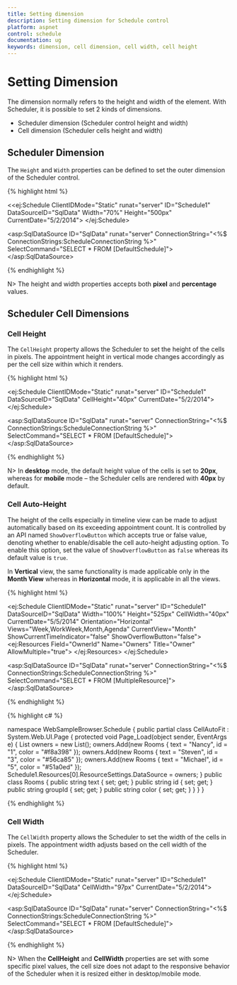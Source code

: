```yaml
---
title: Setting dimension
description: Setting dimension for Schedule control
platform: aspnet
control: schedule
documentation: ug
keywords: dimension, cell dimension, cell width, cell height 
---
```

# Setting Dimension

The dimension normally refers to the height and width of the element. With Scheduler, it is possible to set 2 kinds of dimensions.

* Scheduler dimension (Scheduler control height and width)
* Cell dimension (Scheduler cells height and width)

## Scheduler Dimension


The `Height` and `Width` properties can be defined to set the outer dimension of the Scheduler control.

{% highlight html %}

<!--Container for ejScheduler widget-->
<<ej:Schedule ClientIDMode="Static" runat="server" ID="Schedule1" DataSourceID="SqlData" Width="70%" Height="500px" CurrentDate="5/2/2014">
    <AppointmentSettings Id="Id" Subject="Subject" AllDay="AllDay" StartTime="StartTime" EndTime="EndTime" Description="Description" Recurrence="Recurrence" RecurrenceRule="RecurrenceRule"/>
</ej:Schedule>

<asp:SqlDataSource ID="SqlData" runat="server" ConnectionString="<%$ ConnectionStrings:ScheduleConnectionString %>"
            SelectCommand="SELECT * FROM [DefaultSchedule]"></asp:SqlDataSource>

{% endhighlight %}

N> The height and width properties accepts both **pixel** and **percentage** values.

## Scheduler Cell Dimensions

### Cell Height

The `CellHeight` property allows the Scheduler to set the height of the cells in pixels. The appointment height in vertical mode changes accordingly as per the cell size within which it renders.

{% highlight html %}

<!--Container for ejScheduler widget-->
<ej:Schedule ClientIDMode="Static" runat="server" ID="Schedule1" DataSourceID="SqlData" CellHeight="40px" CurrentDate="5/2/2014">
    <AppointmentSettings Id="Id" Subject="Subject" AllDay="AllDay" StartTime="StartTime" EndTime="EndTime" Description="Description" Recurrence="Recurrence" RecurrenceRule="RecurrenceRule"/>
</ej:Schedule>

<asp:SqlDataSource ID="SqlData" runat="server" ConnectionString="<%$ ConnectionStrings:ScheduleConnectionString %>"
            SelectCommand="SELECT * FROM [DefaultSchedule]"></asp:SqlDataSource>

{% endhighlight %}

N> In **desktop** mode, the default height value of the cells is set to **20px**, whereas for **mobile** mode – the Scheduler cells are rendered with **40px** by default.

### Cell Auto-Height

The height of the cells especially in timeline view can be made to adjust automatically based on its exceeding appointment count. It is controlled by an API named `ShowOverflowButton` which accepts true or false value, denoting whether to enable/disable the cell auto-height adjusting option. To enable this option, set the value of `ShowOverflowButton` as `false` whereas its default value is `true`.

In **Vertical** view, the same functionality is made applicable only in the **Month View** whereas in **Horizontal** mode, it is applicable in all the views.

{% highlight html %}

<ej:Schedule ClientIDMode="Static" runat="server" ID="Schedule1" DataSourceID="SqlData" Width="100%" Height="525px" CellWidth="40px" CurrentDate="5/5/2014" Orientation="Horizontal" Views="Week,WorkWeek,Month,Agenda" CurrentView="Month"  ShowCurrentTimeIndicator="false" ShowOverflowButton="false">
    <Group Resources="Owners" />
    <Resources>
        <ej:Resources Field="OwnerId" Name="Owners" Title="Owner" AllowMultiple="true">
            <ResourceSettings Color="color" Id="id" Text="text">
            </ResourceSettings>
        </ej:Resources>
    </Resources>
    <AppointmentSettings Id="Id" Subject="Subject" AllDay="AllDay" StartTime="StartTime" EndTime="EndTime" Description="Description" Recurrence="Recurrence" RecurrenceRule="RecurrenceRule" ResourceFields="OwnerId"/>
</ej:Schedule>

 <asp:SqlDataSource ID="SqlData" runat="server" ConnectionString="<%$ ConnectionStrings:ScheduleConnectionString %>"
            SelectCommand="SELECT * FROM [MultipleResource]"></asp:SqlDataSource>

{% endhighlight %}


{% highlight c# %}

namespace WebSampleBrowser.Schedule
{
    public partial class CellAutoFit : System.Web.UI.Page
    {
        protected void Page_Load(object sender, EventArgs e)
        {
            List<Rooms> owners = new List<Rooms>();
            owners.Add(new Rooms { text = "Nancy", id = "1", color = "#f8a398" });
            owners.Add(new Rooms { text = "Steven", id = "3", color = "#56ca85" });
            owners.Add(new Rooms { text = "Michael", id = "5", color = "#51a0ed" });
            Schedule1.Resources[0].ResourceSettings.DataSource = owners;
        }
        public class Rooms
        {
            public string text { set; get; }
            public string id { set; get; }
            public string groupId { set; get; }
            public string color { set; get; }
        }
    }
}

{% endhighlight %}

### Cell Width

The `CellWidth` property allows the Scheduler to set the width of the cells in pixels. The appointment width adjusts based on the cell width of the Scheduler.

{% highlight html %}

<!--Container for ejScheduler widget-->
<ej:Schedule ClientIDMode="Static" runat="server" ID="Schedule1" DataSourceID="SqlData" CellWidth="97px" CurrentDate="5/2/2014">
    <AppointmentSettings Id="Id" Subject="Subject" AllDay="AllDay" StartTime="StartTime" EndTime="EndTime" Description="Description" Recurrence="Recurrence" RecurrenceRule="RecurrenceRule"/>
</ej:Schedule>

<asp:SqlDataSource ID="SqlData" runat="server" ConnectionString="<%$ ConnectionStrings:ScheduleConnectionString %>"
            SelectCommand="SELECT * FROM [DefaultSchedule]"></asp:SqlDataSource>

{% endhighlight %}

N> When the **CellHeight** and **CellWidth** properties are set with some specific pixel values, the cell size does not adapt to the responsive behavior of the Scheduler when it is resized either in desktop/mobile mode.

